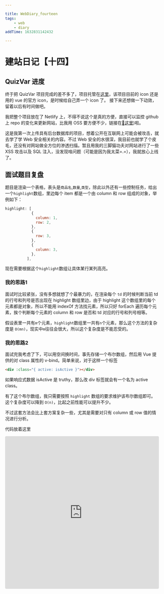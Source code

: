 ```yaml
---

title: WebDiary_fourteen
tags:
    - web
    - diary
addTime: 1632831142432

---
```

# 建站日记【十四】
## QuizVar 进度
终于把 QuizVar 项目完成的差不多了，项目托管在[这里](https://github.com/ankh04/QuizVar/tree/main/Quizvar)，该项目目前的 icon 还是用的 vue 的官方 icon，是时候给自己弄一个 icon 了。
接下来还想做一下动效，留着以后有时间做吧。

我把整个项目放在了 Netlify 上，不得不说这个是真的方便，直接可以监控 github 上 repo 的变化来更新网站，比我用 OSS 要方便不少，链接在[🔗这里](https://Quizvar.qiucle.cn))啦。

这是我第一次上传具有后台数据库的项目，想着公开在互联网上可能会被攻击，就去学了学 Web 安全相关的内容。不过 Web 安全的水很深，我目前也就学了个皮毛，还没有对网站做全方位的渗透扫描。暂且用我的三脚猫功夫对网站进行了一些 XSS 攻击以及 SQL 注入，没发现啥问题（可能是因为我太菜=.=），我就放心上线了。

<!-- more -->

## 面试题目复盘

题目是渲染一个表格，表头是`商品名`,`数量`,`类型`，除此以外还有一些控制任务，给出一个`highlight`数组，里边每个 item 都是一个由 column 和 row 组成的对象，举例如下：

```js
highlight: [
            {
              column: 1,
              row: 2,
            },
            {
              row: 3,
            },
            {
              column: 3,
            },
          ],
```

现在需要根据这个`highlight`数组让具体某行某列高亮。

### 我的思路1

面试时比较紧张，没有多想就想了个最暴力的，在渲染每个 `td` 的时候判断当前 td 的行号和列号是否出现在 highlight 数组里边，由于 highlight 这个数组里的每个元素都是对象，所以不能用 indexOf 方法找元素，所以只好 forEach 遍历每个元素，挨个判断每个元素的 column 和 row 是否和 td 对应的行号和列号相等。

假设表里一共有`m`个元素，`highlight`数组里一共有`n`个元素，那么这个方法的复杂度是 `O(mn)`，现实中`m`往往会很大，所以这个复杂度是不能忍受的。

### 我的思路2

面试完我考虑了下，可以用空间换时间，事先存储一个布尔数组，然后用 Vue 提供的对 class 属性的 v-bind。简单来说，对于这样一个标签

```html
<div :class="{ active: isActive }"></div>
```

如果响应式数据 isActive 是 truthy，那么改 div 标签就会有一个名为 active class。

有了这个布尔数组，我只需要按照 `highlight` 数组的要求维护该布尔数组即可。这个复杂度可以降到 `O(n)`，比起之前性能可以提升不少。

不过这套方法会比上套方案复杂一些，尤其是需要对只有 column 或 row 值的情况进行分析。

代码放着这里

<iframe src="https://codesandbox.io/embed/wizardly-alex-x5slj?fontsize=14&hidenavigation=1&theme=dark"
     style="width:100%; height:500px; border:0; border-radius: 4px; overflow:hidden;"
     title="wizardly-alex-x5slj"
     allow="accelerometer; ambient-light-sensor; camera; encrypted-media; geolocation; gyroscope; hid; microphone; midi; payment; usb; vr; xr-spatial-tracking"
     sandbox="allow-forms allow-modals allow-popups allow-presentation allow-same-origin allow-scripts"
   ></iframe>

